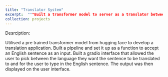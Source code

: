 ```yaml
---
title: "Translator System"
excerpt:  """Built a transformer model to server as a translator between English and European languages <br/><img src=../images/translator.png style=display: block; margin-left: auto; margin-right: auto; width: 50%;/>"""
collection: projects
---
```

Desrciption:

Utilised a pre trained transformer model from hugging face to develop a translation application. 
Built a pipeline and set it up as a function to accept an English sentence as an input. 
Built a gradio interface that allowed the user to pick between the language they want the sentence to be translated to and for the user to type in the English sentence. The output was then displayed on the user interface.